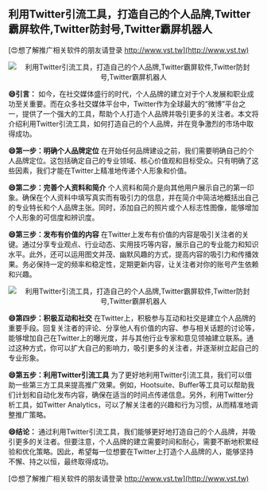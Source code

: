 ## **利用Twitter引流工具，打造自己的个人品牌,Twitter霸屏软件,Twitter防封号,Twitter霸屏机器人**

[😍想了解推广相关软件的朋友请登录 http://www.vst.tw](http://www.vst.tw)

 <center><img src="https://vst.tw/MP4/tuiguang/png/7.png" alt="利用Twitter引流工具，打造自己的个人品牌,Twitter霸屏软件,Twitter防封号,Twitter霸屏机器人"></center>

**😄引言：**
如今，在社交媒体盛行的时代，个人品牌的建立对于个人发展和职业成功至关重要。而在众多社交媒体平台中，Twitter作为全球最大的“微博”平台之一，提供了一个强大的工具，帮助个人打造个人品牌并吸引更多的关注者。本文将介绍利用Twitter引流工具，如何打造自己的个人品牌，并在竞争激烈的市场中取得成功。

**😄第一步：明确个人品牌定位**
在开始任何品牌建设之前，我们需要明确自己的个人品牌定位。这包括确定自己的专业领域、核心价值观和目标受众。只有明确了这些因素，我们才能在Twitter上精准地传递个人形象和价值。

**😄第二步：完善个人资料和简介**
个人资料和简介是向其他用户展示自己的第一印象。确保在个人资料中填写真实而有吸引力的信息，并在简介中简洁地概括出自己的专业特长和个人品牌主张。同时，添加自己的照片或个人标志性图像，能够增加个人形象的可信度和辨识度。

**😄第三步：发布有价值的内容**
在Twitter上发布有价值的内容是吸引关注者的关键。通过分享专业观点、行业动态、实用技巧等内容，展示自己的专业能力和知识水平。此外，还可以运用图文并茂、幽默风趣的方式，提高内容的吸引力和传播效果。务必保持一定的频率和稳定性，定期更新内容，让关注者对你的账号产生依赖和兴趣。

 <center><img src="https://vst.tw/MP4/tuiguang/png/2.png" alt="利用Twitter引流工具，打造自己的个人品牌,Twitter霸屏软件,Twitter防封号,Twitter霸屏机器人"></center>

**😄第四步：积极互动和社交**
在Twitter上，积极参与互动和社交是建立个人品牌的重要手段。回复关注者的评论、分享他人有价值的内容、参与相关话题的讨论等，能够增加自己在Twitter上的曝光度，并与其他行业专家和意见领袖建立联系。通过这种方式，你可以扩大自己的影响力，吸引更多的关注者，并逐渐树立起自己的专业形象。

**😄第五步：利用Twitter引流工具**
为了更好地利用Twitter引流工具，我们可以借助一些第三方工具来提高推广效果。例如，Hootsuite、Buffer等工具可以帮助我们计划和自动化发布内容，确保在适当的时间点传递信息。另外，利用Twitter分析工具，如Twitter Analytics，可以了解关注者的兴趣和行为习惯，从而精准地调整推广策略。

**😄结论：**
通过利用Twitter引流工具，我们能够更好地打造自己的个人品牌，并吸引更多的关注者。但要注意，个人品牌的建立需要时间和耐心，需要不断地积累经验和优化策略。因此，希望每一位想要在Twitter上打造个人品牌的人，能够坚持不懈、持之以恒，最终取得成功。

[😍想了解推广相关软件的朋友请登录 http://www.vst.tw](http://www.vst.tw)



